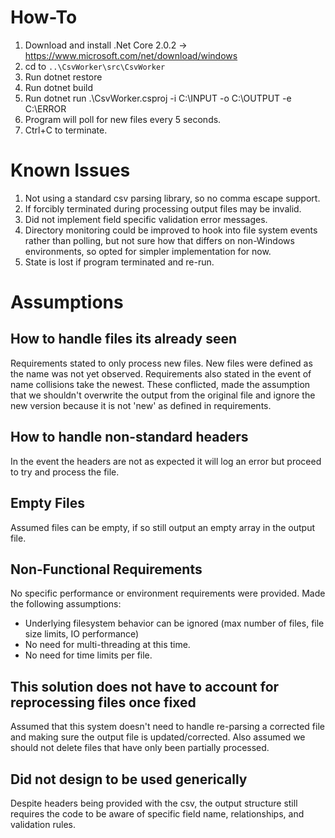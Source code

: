 # How-To

1. Download and install .Net Core 2.0.2 -> https://www.microsoft.com/net/download/windows
1. cd to `..\CsvWorker\src\CsvWorker`
1. Run dotnet restore
1. Run dotnet build
1. Run dotnet run .\CsvWorker.csproj -i C:\INPUT -o C:\OUTPUT -e C:\ERROR
1. Program will poll for new files every 5 seconds.
1. Ctrl+C to terminate.

# Known Issues

1. Not using a standard csv parsing library, so no comma escape support.
1. If forcibly terminated during processing output files may be invalid.
1. Did not implement field specific validation error messages.
1. Directory monitoring could be improved to hook into file system events rather than polling, but not sure how that differs on non-Windows environments, so opted for simpler implementation for now.
1. State is lost if program terminated and re-run.

# Assumptions

## How to handle files its already seen

Requirements stated to only process new files.
New files were defined as the name was not yet observed.
Requirements also stated in the event of name collisions take the newest.
These conflicted, made the assumption that we shouldn't overwrite the output from the original file and ignore the new version because it is not 'new' as defined in requirements.

## How to handle non-standard headers

In the event the headers are not as expected it will log an error but proceed to try and process the file.

## Empty Files

Assumed files can be empty, if so still output an empty array in the output file.

## Non-Functional Requirements

No specific performance or environment requirements were provided. Made the following assumptions:
- Underlying filesystem behavior can be ignored (max number of files, file size limits, IO performance)
- No need for multi-threading at this time.
- No need for time limits per file.

## This solution does not have to account for reprocessing files once fixed

Assumed that this system doesn't need to handle re-parsing a corrected file and making sure the output file is updated/corrected. Also assumed we should not delete files that have only been partially processed.

## Did not design to be used generically

Despite headers being provided with the csv, the output structure still requires the code to be aware of specific field name, relationships, and validation rules.